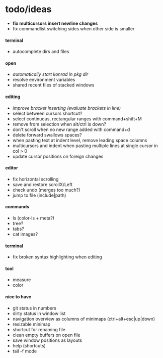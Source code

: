 # todo/ideas

- **fix multicursors insert newline changes**
- fix commandlist switching sides when other side is smaller

#### terminal
- autocomplete dirs and files

#### open
- *automatically start konrad in pkg dir*
- resolve environment variables
- shared recent files of stacked windows

#### editing
- *improve bracket inserting (evaluate brackets in line)*
- select between cursors shortcut?
- select continuous, rectangular ranges with command+shift+M 
- remove from selection when alt/ctrl is down?
- don't scroll when no new range added with command+d
- delete forward swallows spaces?
- when pasting text at indent level, remove leading space columns
- multicursors and indent when pasting multiple lines at single cursor in col > 0
- update cursor positions on foreign changes

#### editor
- fix horizontal scrolling
- save and restore scrollX/Left
- check undo (merges too much?)
- jump to file (include|path)

#### commands
- ls (color-ls + meta?)
- tree?
- tabs?
- cat images?

#### terminal
- fix broken syntax highlighting when editing

#### tool
- measure
- color

#### nice to have
- git status in numbers
- dirty status in window list
- navigation overview as columns of minimaps (ctrl+alt+esc|up|down)
- resizable minimap
- shortcut for renaming file
- clean empty buffers on open file
- save window positions as layouts
- help (shortcuts)
- tail -f mode
    